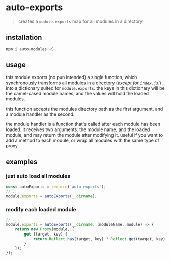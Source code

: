 # auto-exports

> creates a `module.exports` map for all modules in a directory


## installation

```shell
npm i auto-modules -S
```


## usage

this module exports (no pun intended) a single function, which 
synchronously transforms all modules in a directory (*except for `index.js`!*) 
into a dictionary suited for `module.exports`. 
the keys in this dictionary will be the camel-cased module names, and 
the values will hold the loaded modules.

this function accepts the modules directory path as the first argument, 
and a module handler as the second.

the module handler is a function that's called after each module has 
been loaded. it receives two arguments: the module name, and the loaded 
module, and may return the module after modifying it. useful if you want 
to add a method to each module, or wrap all modules with the same type 
of proxy.


## examples

### just auto load all modules

```javascript
const autoExports = require('auto-exports');
// ...
module.exports = autoExports(__dirname);
```

### modify each loaded module

```javascript
// ...
module.exports = autoExports(__dirname, (moduleName, module) => {
    return new Proxy(module, {
        get (target, key) {
            return Reflect.has(target, key) ? Reflect.get(target, key) : `${moduleName}'s got no ${key}`;
        }
    });
});
```
